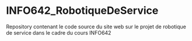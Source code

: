 # INFO642_RobotiqueDeService
Repository contenant le code source du site web sur le projet de robotique de service dans le cadre du cours INFO642 
